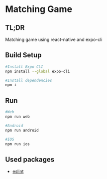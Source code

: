 # Matching Game

## TL;DR

Matching game using react-native and expo-cli

## Build Setup

```bash
#Install Expo CLI
npm install --global expo-cli

#Install dependencies
npm i
```

## Run

```bash
#Web
npm run web

#Android
npm run android

#IOS
npm run ios
```

## Used packages

- [eslint](https://www.npmjs.com/package/eslint)
